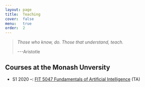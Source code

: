 ```yaml
---
layout: page
title:  Teaching
cover:  false
menu:   true
order:  2
---
```


> _Those who know, do. Those that understand, teach._
>
> ---Aristotle

## Courses at the Monash Unversity
* S1 2020 &ndash;: [FIT 5047 Fundamentals of Artificial Intelligence](https://www3.monash.edu/pubs/2019handbooks/units/FIT5047.html) (TA)
